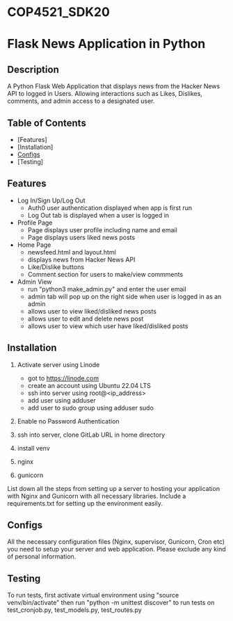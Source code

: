 # COP4521_SDK20

# Flask News Application in Python

## Description

A Python Flask Web Application that displays news from the Hacker News API to logged in Users. Allowing interactions such as Likes, Dislikes, comments, and admin access to a designated user. 

## Table of Contents

- [Features]
- [Installation]
- [Configs](#configs)
- [Testing]

## Features

- Log In/Sign Up/Log Out
    - Auth0 user authentication displayed when app is first run
    - Log Out tab is displayed when a user is logged in
- Profile Page
    - Page displays user profile including name and email
    - Page displays users liked news posts
- Home Page
    - newsfeed.html and layout.html
    - displays news from Hacker News API
    - Like/Dislike buttons
    - Comment section for users to make/view commments
- Admin View
    - run "python3 make_admin.py" and enter the user email
    - admin tab will pop up on the right side when user is logged in as an admin
    - allows user to view liked/disliked news posts
    - allows user to edit and delete news post
    - allows user to view which user have liked/disliked posts

## Installation

1) Activate server using Linode
    - got to https://linode.com
    - create an account using Ubuntu 22.04 LTS
    - ssh into server using root@<ip_address>
    - add user using adduser <username>
    - add user to sudo group using adduser <username> sudo

2) Enable no Password Authentication
3) ssh into server, clone GitLab URL in home directory
4) install venv
5) nginx
6) gunicorn

List down all the steps from setting up a server to hosting your application with Nginx and Gunicorn with all necessary libraries. Include a requirements.txt for setting up the environment easily.

## Configs
All the necessary configuration files (Nginx, supervisor, Gunicorn, Cron etc) you need to setup your server and web application. Please exclude any kind of personal information. 

## Testing

To run tests, first activate virtual environment using "source venv/bin/activate" then run "python -m unittest discover" to run tests on test_cronjob.py, test_models.py, test_routes.py